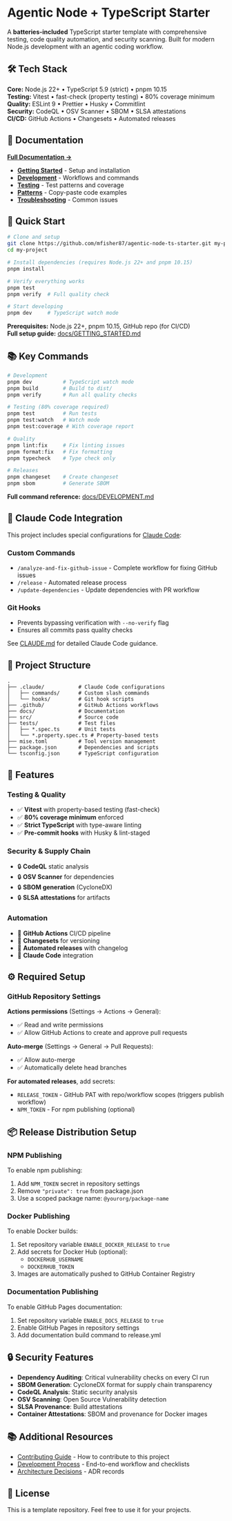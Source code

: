 # Agentic Node + TypeScript Starter

A **batteries-included** TypeScript starter template with comprehensive testing, code quality automation, and security scanning. Built for modern Node.js development with an agentic coding workflow.

## 🛠️ Tech Stack

**Core:** Node.js 22+ • TypeScript 5.9 (strict) • pnpm 10.15  
**Testing:** Vitest • fast-check (property testing) • 80% coverage minimum  
**Quality:** ESLint 9 • Prettier • Husky • Commitlint  
**Security:** CodeQL • OSV Scanner • SBOM • SLSA attestations  
**CI/CD:** GitHub Actions • Changesets • Automated releases

## 📖 Documentation

**[Full Documentation →](./docs/)**

- **[Getting Started](./docs/GETTING_STARTED.md)** - Setup and installation
- **[Development](./docs/DEVELOPMENT.md)** - Workflows and commands
- **[Testing](./docs/TESTING.md)** - Test patterns and coverage
- **[Patterns](./docs/PATTERNS.md)** - Copy-paste code examples
- **[Troubleshooting](./docs/TROUBLESHOOTING.md)** - Common issues

## 🚀 Quick Start

```bash
# Clone and setup
git clone https://github.com/mfisher87/agentic-node-ts-starter.git my-project
cd my-project

# Install dependencies (requires Node.js 22+ and pnpm 10.15)
pnpm install

# Verify everything works
pnpm test
pnpm verify  # Full quality check

# Start developing
pnpm dev     # TypeScript watch mode
```

**Prerequisites:** Node.js 22+, pnpm 10.15, GitHub repo (for CI/CD)  
**Full setup guide:** [docs/GETTING_STARTED.md](./docs/GETTING_STARTED.md)

## 📚 Key Commands

```bash
# Development
pnpm dev          # TypeScript watch mode
pnpm build        # Build to dist/
pnpm verify       # Run all quality checks

# Testing (80% coverage required)
pnpm test         # Run tests
pnpm test:watch   # Watch mode
pnpm test:coverage # With coverage report

# Quality
pnpm lint:fix     # Fix linting issues
pnpm format:fix   # Fix formatting
pnpm typecheck    # Type check only

# Releases
pnpm changeset    # Create changeset
pnpm sbom         # Generate SBOM
```

**Full command reference:** [docs/DEVELOPMENT.md](./docs/DEVELOPMENT.md)

## 🤖 Claude Code Integration

This project includes special configurations for [Claude Code](https://claude.ai/code):

### Custom Commands

- `/analyze-and-fix-github-issue` - Complete workflow for fixing GitHub issues
- `/release` - Automated release process
- `/update-dependencies` - Update dependencies with PR workflow

### Git Hooks

- Prevents bypassing verification with `--no-verify` flag
- Ensures all commits pass quality checks

See [CLAUDE.md](./CLAUDE.md) for detailed Claude Code guidance.

## 📁 Project Structure

```
.
├── .claude/           # Claude Code configurations
│   ├── commands/      # Custom slash commands
│   └── hooks/         # Git hook scripts
├── .github/           # GitHub Actions workflows
├── docs/              # Documentation
├── src/               # Source code
├── tests/             # Test files
│   ├── *.spec.ts      # Unit tests
│   └── *.property.spec.ts # Property-based tests
├── mise.toml          # Tool version management
├── package.json       # Dependencies and scripts
└── tsconfig.json      # TypeScript configuration
```

## 🔄 Features

### Testing & Quality

- ✅ **Vitest** with property-based testing (fast-check)
- ✅ **80% coverage minimum** enforced
- ✅ **Strict TypeScript** with type-aware linting
- ✅ **Pre-commit hooks** with Husky & lint-staged

### Security & Supply Chain

- 🔒 **CodeQL** static analysis
- 🔒 **OSV Scanner** for dependencies
- 🔒 **SBOM generation** (CycloneDX)
- 🔒 **SLSA attestations** for artifacts

### Automation

- 🚀 **GitHub Actions** CI/CD pipeline
- 🚀 **Changesets** for versioning
- 🚀 **Automated releases** with changelog
- 🚀 **Claude Code** integration

## ⚙️ Required Setup

### GitHub Repository Settings

**Actions permissions** (Settings → Actions → General):

- ✅ Read and write permissions
- ✅ Allow GitHub Actions to create and approve pull requests

**Auto-merge** (Settings → General → Pull Requests):

- ✅ Allow auto-merge
- ✅ Automatically delete head branches

**For automated releases**, add secrets:

- `RELEASE_TOKEN` - GitHub PAT with repo/workflow scopes (triggers publish workflow)
- `NPM_TOKEN` - For npm publishing (optional)

## 📦 Release Distribution Setup

### NPM Publishing

To enable npm publishing:

1. Add `NPM_TOKEN` secret in repository settings
2. Remove `"private": true` from package.json
3. Use a scoped package name: `@yourorg/package-name`

### Docker Publishing

To enable Docker builds:

1. Set repository variable `ENABLE_DOCKER_RELEASE` to `true`
2. Add secrets for Docker Hub (optional):
   - `DOCKERHUB_USERNAME`
   - `DOCKERHUB_TOKEN`
3. Images are automatically pushed to GitHub Container Registry

### Documentation Publishing

To enable GitHub Pages documentation:

1. Set repository variable `ENABLE_DOCS_RELEASE` to `true`
2. Enable GitHub Pages in repository settings
3. Add documentation build command to release.yml

## 🔒 Security Features

- **Dependency Auditing**: Critical vulnerability checks on every CI run
- **SBOM Generation**: CycloneDX format for supply chain transparency
- **CodeQL Analysis**: Static security analysis
- **OSV Scanning**: Open Source Vulnerability detection
- **SLSA Provenance**: Build attestations
- **Container Attestations**: SBOM and provenance for Docker images

## 📚 Additional Resources

- [Contributing Guide](./CONTRIBUTING.md) - How to contribute to this project
- [Development Process](./docs/PROCESS.md) - End-to-end workflow and checklists
- [Architecture Decisions](./docs/architecture/decisions/) - ADR records

## 📄 License

This is a template repository. Feel free to use it for your projects.
